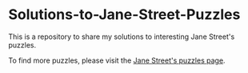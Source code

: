 # Solutions-to-Jane-Street-Puzzles

This is a repository to share my solutions to interesting Jane Street's puzzles.

To find more puzzles, please visit the [Jane Street's puzzles page](https://www.janestreet.com/puzzles/).
